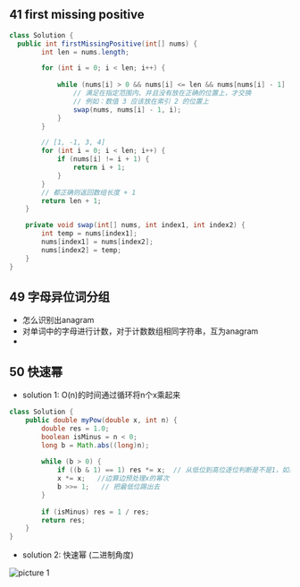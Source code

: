 
41 first missing positive
-

```java
class Solution {
  public int firstMissingPositive(int[] nums) {
        int len = nums.length;

        for (int i = 0; i < len; i++) {
         
            while (nums[i] > 0 && nums[i] <= len && nums[nums[i] - 1] != nums[i]) {
                // 满足在指定范围内、并且没有放在正确的位置上，才交换
                // 例如：数值 3 应该放在索引 2 的位置上
                swap(nums, nums[i] - 1, i);
            }
        }

        // [1, -1, 3, 4]
        for (int i = 0; i < len; i++) {
            if (nums[i] != i + 1) {
                return i + 1;
            }
        }
        // 都正确则返回数组长度 + 1
        return len + 1;
    }

    private void swap(int[] nums, int index1, int index2) {
        int temp = nums[index1];
        nums[index1] = nums[index2];
        nums[index2] = temp;
    }
}
```


49 字母异位词分组
-

- 怎么识别出anagram
- 对单词中的字母进行计数，对于计数数组相同字符串，互为anagram
- 



50 快速幂
-

- solution 1: O(n)的时间通过循环将n个x乘起来

```java
class Solution {
    public double myPow(double x, int n) {  
        double res = 1.0;
        boolean isMinus = n < 0;
        long b = Math.abs((long)n);
        
        while (b > 0) {
            if ((b & 1) == 1) res *= x;  // 从低位到高位逐位判断是不是1，如果是1，就把x的幂乘上去
            x *= x;   //边算边预处理x的幂次
            b >>= 1;   // 把最低位踢出去
        }
        
        if (isMinus) res = 1 / res;
        return res;
    }
}


```

- solution 2: 快速幂 (二进制角度)

![picture 1](https://i.loli.net/2021/10/01/3V5mnOxpJIB1XQ7.png)  

